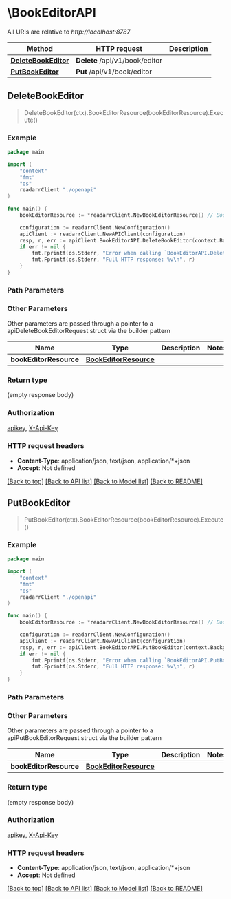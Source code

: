 # \BookEditorAPI

All URIs are relative to *http://localhost:8787*

Method | HTTP request | Description
------------- | ------------- | -------------
[**DeleteBookEditor**](BookEditorAPI.md#DeleteBookEditor) | **Delete** /api/v1/book/editor | 
[**PutBookEditor**](BookEditorAPI.md#PutBookEditor) | **Put** /api/v1/book/editor | 



## DeleteBookEditor

> DeleteBookEditor(ctx).BookEditorResource(bookEditorResource).Execute()



### Example

```go
package main

import (
    "context"
    "fmt"
    "os"
    readarrClient "./openapi"
)

func main() {
    bookEditorResource := *readarrClient.NewBookEditorResource() // BookEditorResource |  (optional)

    configuration := readarrClient.NewConfiguration()
    apiClient := readarrClient.NewAPIClient(configuration)
    resp, r, err := apiClient.BookEditorAPI.DeleteBookEditor(context.Background()).BookEditorResource(bookEditorResource).Execute()
    if err != nil {
        fmt.Fprintf(os.Stderr, "Error when calling `BookEditorAPI.DeleteBookEditor``: %v\n", err)
        fmt.Fprintf(os.Stderr, "Full HTTP response: %v\n", r)
    }
}
```

### Path Parameters



### Other Parameters

Other parameters are passed through a pointer to a apiDeleteBookEditorRequest struct via the builder pattern


Name | Type | Description  | Notes
------------- | ------------- | ------------- | -------------
 **bookEditorResource** | [**BookEditorResource**](BookEditorResource.md) |  | 

### Return type

 (empty response body)

### Authorization

[apikey](../README.md#apikey), [X-Api-Key](../README.md#X-Api-Key)

### HTTP request headers

- **Content-Type**: application/json, text/json, application/*+json
- **Accept**: Not defined

[[Back to top]](#) [[Back to API list]](../README.md#documentation-for-api-endpoints)
[[Back to Model list]](../README.md#documentation-for-models)
[[Back to README]](../README.md)


## PutBookEditor

> PutBookEditor(ctx).BookEditorResource(bookEditorResource).Execute()



### Example

```go
package main

import (
    "context"
    "fmt"
    "os"
    readarrClient "./openapi"
)

func main() {
    bookEditorResource := *readarrClient.NewBookEditorResource() // BookEditorResource |  (optional)

    configuration := readarrClient.NewConfiguration()
    apiClient := readarrClient.NewAPIClient(configuration)
    resp, r, err := apiClient.BookEditorAPI.PutBookEditor(context.Background()).BookEditorResource(bookEditorResource).Execute()
    if err != nil {
        fmt.Fprintf(os.Stderr, "Error when calling `BookEditorAPI.PutBookEditor``: %v\n", err)
        fmt.Fprintf(os.Stderr, "Full HTTP response: %v\n", r)
    }
}
```

### Path Parameters



### Other Parameters

Other parameters are passed through a pointer to a apiPutBookEditorRequest struct via the builder pattern


Name | Type | Description  | Notes
------------- | ------------- | ------------- | -------------
 **bookEditorResource** | [**BookEditorResource**](BookEditorResource.md) |  | 

### Return type

 (empty response body)

### Authorization

[apikey](../README.md#apikey), [X-Api-Key](../README.md#X-Api-Key)

### HTTP request headers

- **Content-Type**: application/json, text/json, application/*+json
- **Accept**: Not defined

[[Back to top]](#) [[Back to API list]](../README.md#documentation-for-api-endpoints)
[[Back to Model list]](../README.md#documentation-for-models)
[[Back to README]](../README.md)

